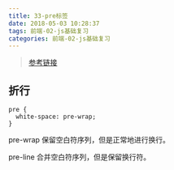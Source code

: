 ```yaml
---
title: 33-pre标签
date: 2018-05-03 10:28:37
tags: 前端-02-js基础复习
categories: 前端-02-js基础复习
---
```

> [参考链接](http://www.zcfy.cc/article/383)

## 折行

```
pre {
  white-space: pre-wrap;
}
```
pre-wrap	保留空白符序列，但是正常地进行换行。

pre-line	合并空白符序列，但是保留换行符。